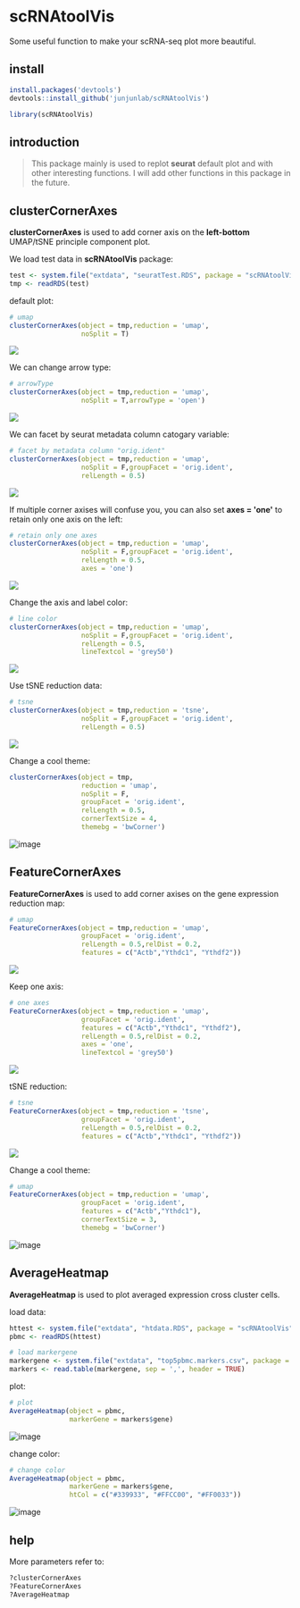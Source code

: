 # scRNAtoolVis
 Some useful function to make your scRNA-seq plot more beautiful.
 
 ## install

```R
install.packages('devtools')
devtools::install_github('junjunlab/scRNAtoolVis')

library(scRNAtoolVis)
```

## introduction

> This package mainly is used to replot **seurat** default plot and with other interesting functions. I will add other functions in this package in the future.

## clusterCornerAxes

**clusterCornerAxes** is used to add corner axis on the **left-bottom** UMAP/tSNE principle component plot.

We load test data in **scRNAtoolVis** package:

```R
test <- system.file("extdata", "seuratTest.RDS", package = "scRNAtoolVis")
tmp <- readRDS(test)
```

default plot:

```R
# umap
clusterCornerAxes(object = tmp,reduction = 'umap',
                  noSplit = T)
```

![](https://files.mdnice.com/user/15573/f78954bf-11f6-4a9d-9f45-ce33a58d3e62.png)

We can change arrow type:

```R
# arrowType
clusterCornerAxes(object = tmp,reduction = 'umap',
                  noSplit = T,arrowType = 'open')
```

![](https://files.mdnice.com/user/15573/724a0c5b-742c-468d-be95-2408e4ad5ddf.png)

We can facet by seurat metadata column catogary variable:

```R
# facet by metadata column "orig.ident"
clusterCornerAxes(object = tmp,reduction = 'umap',
                  noSplit = F,groupFacet = 'orig.ident',
                  relLength = 0.5)
```

![](https://files.mdnice.com/user/15573/9289639b-d13d-4036-93ce-0041561dd117.png)

If multiple corner axises will confuse you, you can also set **axes = 'one'** to retain only one axis on the left:

```R
# retain only one axes
clusterCornerAxes(object = tmp,reduction = 'umap',
                  noSplit = F,groupFacet = 'orig.ident',
                  relLength = 0.5,
                  axes = 'one')
```

![](https://files.mdnice.com/user/15573/87b6cdd2-5372-47f1-826b-ca5b752fc7f0.png)

Change the axis and label color:

```R
# line color
clusterCornerAxes(object = tmp,reduction = 'umap',
                  noSplit = F,groupFacet = 'orig.ident',
                  relLength = 0.5,
                  lineTextcol = 'grey50')
```

![](https://files.mdnice.com/user/15573/c2708702-23c0-4590-97c1-cf008ba09afd.png)

Use tSNE reduction data:

```R
# tsne
clusterCornerAxes(object = tmp,reduction = 'tsne',
                  noSplit = F,groupFacet = 'orig.ident',
                  relLength = 0.5)
```

![](https://files.mdnice.com/user/15573/bd1ceafb-ac51-4f8f-b27a-5c544e0952ab.png)

Change a cool theme:

```R
clusterCornerAxes(object = tmp,
                  reduction = 'umap',
                  noSplit = F,
                  groupFacet = 'orig.ident',
                  relLength = 0.5,
                  cornerTextSize = 4,
                  themebg = 'bwCorner')
```

![image](https://user-images.githubusercontent.com/64965509/175820384-5b22bc10-4952-4175-aab9-15ecaf9af5c9.png)

## FeatureCornerAxes

**FeatureCornerAxes** is used to add corner axises on the gene expression reduction map:

```R
# umap
FeatureCornerAxes(object = tmp,reduction = 'umap',
                  groupFacet = 'orig.ident',
                  relLength = 0.5,relDist = 0.2,
                  features = c("Actb","Ythdc1", "Ythdf2"))
```

![](https://files.mdnice.com/user/15573/0a33ee17-8fdc-4ddc-93cb-638c29aa53b7.png)

Keep one axis:

```R
# one axes
FeatureCornerAxes(object = tmp,reduction = 'umap',
                  groupFacet = 'orig.ident',
                  features = c("Actb","Ythdc1", "Ythdf2"),
                  relLength = 0.5,relDist = 0.2,
                  axes = 'one',
                  lineTextcol = 'grey50')
```

![](https://files.mdnice.com/user/15573/c384b247-9f31-4210-acfb-c11b0bade32e.png)

tSNE reduction:

```R
# tsne
FeatureCornerAxes(object = tmp,reduction = 'tsne',
                  groupFacet = 'orig.ident',
                  relLength = 0.5,relDist = 0.2,
                  features = c("Actb","Ythdc1", "Ythdf2"))
```

![](https://files.mdnice.com/user/15573/ec1c34c8-26b2-412b-b7b2-9c222e122865.png)

Change a cool theme:

```R
# umap
FeatureCornerAxes(object = tmp,reduction = 'umap',
                  groupFacet = 'orig.ident',
                  features = c("Actb","Ythdc1"),
                  cornerTextSize = 3,
                  themebg = 'bwCorner')
```

![image](https://user-images.githubusercontent.com/64965509/175820441-5214ce1a-ff41-4905-b779-607a4b5d0f6f.png)

## AverageHeatmap

**AverageHeatmap** is used to plot averaged expression cross cluster cells.

load data:

```R
httest <- system.file("extdata", "htdata.RDS", package = "scRNAtoolVis")
pbmc <- readRDS(httest)

# load markergene
markergene <- system.file("extdata", "top5pbmc.markers.csv", package = "scRNAtoolVis")
markers <- read.table(markergene, sep = ',', header = TRUE)
```
plot:

```R
# plot
AverageHeatmap(object = pbmc,
               markerGene = markers$gene)
```

![image](https://user-images.githubusercontent.com/64965509/175778192-0d898fa3-c72e-44e0-8b4f-c47c9d71e3ef.png)

change color:

```R
# change color
AverageHeatmap(object = pbmc,
               markerGene = markers$gene,
               htCol = c("#339933", "#FFCC00", "#FF0033"))
```

![image](https://user-images.githubusercontent.com/64965509/175778256-87ce45b9-45f7-4a25-ba28-8c8335107bc1.png)

## help

More parameters refer to:

```R
?clusterCornerAxes
?FeatureCornerAxes
?AverageHeatmap
```

